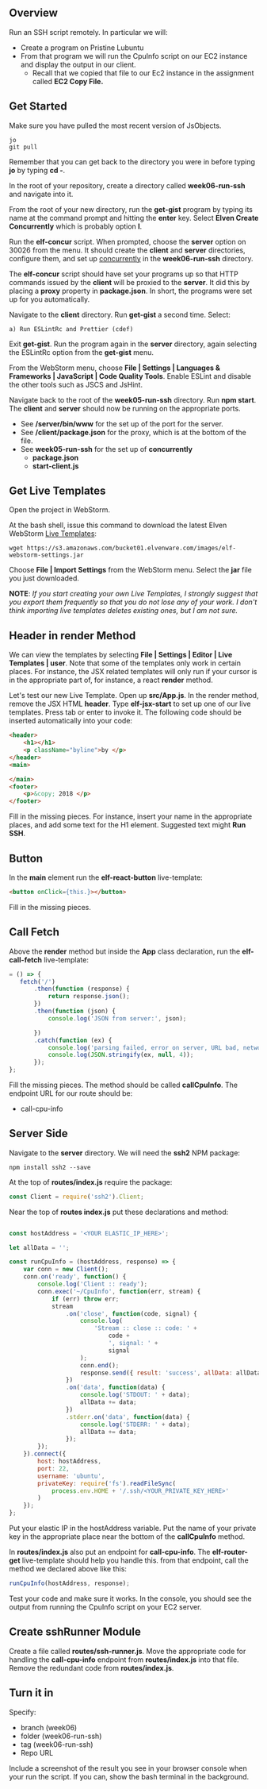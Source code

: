 ## Overview

Run an SSH script remotely. In particular we will:

- Create a program on Pristine Lubuntu
- From that program we will run the CpuInfo script on our EC2 instance and display the output in our client.
  - Recall that we copied that file to our Ec2 instance in the assignment called **EC2 Copy File.**

## Get Started

Make sure you have pulled the most recent version of JsObjects.

    jo
    git pull

Remember that you can get back to the directory you were in before typing **jo** by typing **cd -**.

In the root of your repository, create a directory called **week06-run-ssh** and navigate into it.

From the root of your new directory, run the **get-gist** program by typing its name at the command prompt and hitting the **enter** key. Select **Elven Create Concurrently** which is probably option **l**.

Run the **elf-concur** script. When prompted, choose the **server** option on 30026 from the menu. It should create the **client** and **server** directories, configure them, and set up [concurrently][concur] in the **week06-run-ssh** directory.

The **elf-concur** script should have set your programs up so that HTTP commands issued by the **client** will be proxied to the **server**. It did this by placing a **proxy** property in **package.json**. In short, the programs were set up for you automatically.

Navigate to the **client** directory. Run **get-gist** a second time. Select:

    a) Run ESLintRc and Prettier (cdef)

Exit **get-gist**. Run the program again in the **server** directory, again selecting the ESLintRc option from the **get-gist** menu.

From the WebStorm menu, choose **File | Settings | Languages & Frameworks | JavaScript | Code Quality Tools**. Enable ESLint and disable the other tools such as JSCS and JsHint.

Navigate back to the root of the **week05-run-ssh** directory. Run **npm start**. The **client** and **server** should now be running on the appropriate ports.

- See **/server/bin/www** for the set up of the port for the server.
- See **/client/package.json** for the proxy, which is at the bottom of the file.
- See **week05-run-ssh** for the set up of **concurrently**
  - **package.json**
  - **start-client.js**

## Get Live Templates

Open the project in WebStorm.

At the bash shell, issue this command to download the latest Elven WebStorm [Live Templates][lt]:

    wget https://s3.amazonaws.com/bucket01.elvenware.com/images/elf-webstorm-settings.jar

Choose **File | Import Settings** from the WebStorm menu. Select the **jar** file you just downloaded.

**NOTE**: _If you start creating your own Live Templates, I strongly suggest that you export them frequently so that you do not lose any of your work. I don't think importing live templates deletes existing ones, but I am not sure._

## Header in render Method

We can view the templates by selecting **File | Settings | Editor | Live Templates | user**. Note that some of the templates only work in certain places. For instance, the JSX related templates will only run if your cursor is in the appropriate part of, for instance, a react **render** method.

Let's test our new Live Template. Open up **src/App.js**. In the render method, remove the JSX HTML **header**. Type **elf-jsx-start** to set up one of our live templates. Press tab or enter to invoke it. The following code should be inserted automatically into your code:

```html
<header>
    <h1></h1>
    <p className="byline">by </p>
</header>
<main>

</main>
<footer>
    <p>&copy; 2018 </p>
</footer>
```

Fill in the missing pieces. For instance, insert your name in the appropriate places, and add some text for the H1 element. Suggested text might **Run SSH**.

## Button

In the **main** element run the **elf-react-button** live-template:

```html
<button onClick={this.}></button>
```

Fill in the missing pieces.

## Call Fetch

Above the **render** method but inside the **App** class declaration, run the **elf-call-fetch** live-template:

```javascript
= () => {
   fetch('/')
       .then(function (response) {
           return response.json();
       })
       .then(function (json) {
           console.log('JSON from server:', json);

       })
       .catch(function (ex) {
           console.log('parsing failed, error on server, URL bad, network down, or similar');
           console.log(JSON.stringify(ex, null, 4));
       });
};
```

Fill the missing pieces. The method should be called **callCpuInfo**. The endpoint URL for our route should be:

- call-cpu-info

## Server Side

Navigate to the **server** directory. We will need the **ssh2** NPM package:

    npm install ssh2 --save

At the top of **routes/index.js** require the package:

```JavaScript
const Client = require('ssh2').Client;
```

Near the top of **routes index.js** put these declarations and method:

```javascript

const hostAddress = '<YOUR ELASTIC_IP_HERE>';

let allData = '';

const runCpuInfo = (hostAddress, response) => {
    var conn = new Client();
    conn.on('ready', function() {
        console.log('Client :: ready');
        conn.exec('~/CpuInfo', function(err, stream) {
            if (err) throw err;
            stream
                .on('close', function(code, signal) {
                    console.log(
                        'Stream :: close :: code: ' +
                            code +
                            ', signal: ' +
                            signal
                    );
                    conn.end();
                    response.send({ result: 'success', allData: allData });
                })
                .on('data', function(data) {
                    console.log('STDOUT: ' + data);
                    allData += data;
                })
                .stderr.on('data', function(data) {
                    console.log('STDERR: ' + data);
                    allData += data;
                });
        });
    }).connect({
        host: hostAddress,
        port: 22,
        username: 'ubuntu',
        privateKey: require('fs').readFileSync(
            process.env.HOME + '/.ssh/<YOUR_PRIVATE_KEY_HERE>'
        )
    });
};
```

Put your elastic IP in the hostAddress variable. Put the name of your private key in the appropriate place near the bottom of the **callCpuInfo** method.

In **routes/index.js** also put an endpoint for **call-cpu-info**. The **elf-router-get** live-template should help you handle this. from that endpoint, call the method we declared above like this:

```javascript
runCpuInfo(hostAddress, response);
```

Test your code and make sure it works. In the console, you should see the output from running the CpuInfo script on your EC2 server.

## Create sshRunner Module

Create a file called **routes/ssh-runner.js**. Move the appropriate code for handling the **call-cpu-info** endpoint from **routes/index.js** into that file. Remove the redundant code from **routes/index.js**.

## Turn it in

Specify:

- branch (week06)
- folder (week06-run-ssh)
- tag (week06-run-ssh)
- Repo URL

Include a screenshot of the result you see in your browser console when your run the script. If you can, show the bash terminal in the background.


[lt]: https://www.jetbrains.com/help/webstorm/using-live-templates.html
[concur]: https://www.npmjs.com/package/concurrently
